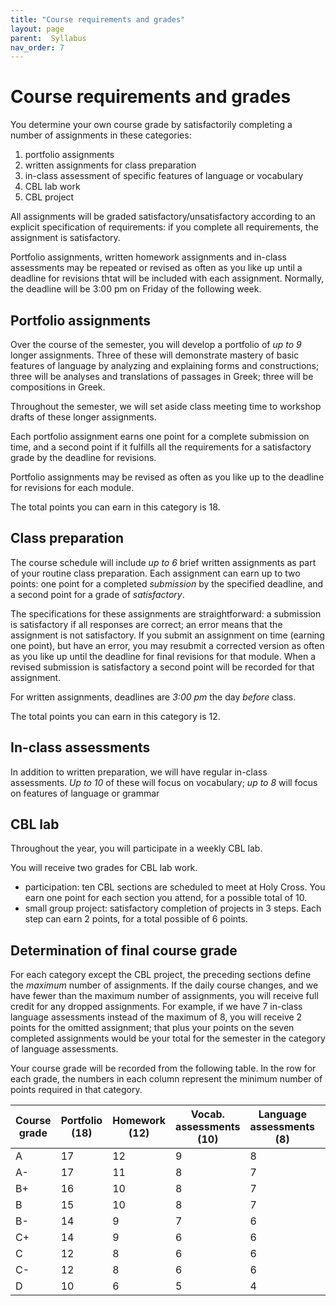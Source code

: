 ```yaml
---
title: "Course requirements and grades"
layout: page
parent:  Syllabus
nav_order: 7
---
```



# Course requirements and grades

You determine your own course grade by satisfactorily completing a number of assignments in these categories:

1. portfolio assignments
1. written assignments for class preparation 
1. in-class assessment of specific features of language or vocabulary
1. CBL lab work
1. CBL project

All assignments will be graded satisfactory/unsatisfactory according to an explicit specification of requirements: if you complete all requirements, the assignment is satisfactory.

Portfolio assignments, written homework assignments and in-class assessments may be repeated or revised as often as you like up until a deadline for revisions thtat will be included with each assignment.  Normally, the deadline will be 3:00 pm on Friday of the following week.



## Portfolio assignments

Over the course of the semester, you will develop a portfolio of *up to 9* longer assignments. Three of these will demonstrate mastery of basic features of language by analyzing and explaining forms and constructions; three will be analyses and translations of passages in Greek; three  will be compositions in Greek.

Throughout the semester, we will set aside class meeting time to workshop drafts of these longer assignments.

Each portfolio assignment earns one point for a complete submission on time, and a second point if it fulfills all the requirements for a satisfactory grade by the deadline for revisions. 

Portfolio assignments may be revised as often as you like up to the deadline for revisions for each module. 

The total points you can earn in this category is 18.



##  Class preparation


The course schedule will include *up to 6*  brief written assignments as part of your routine class preparation.  Each assignment can earn up to two points: one point for a completed *submission* by the specified deadline, and a second point for a grade of *satisfactory*. 

The specifications for these assignments are straightforward: a submission is satisfactory if all responses are correct; an error means that the assignment is not satisfactory. If you submit an assignment on time (earning one point), but have an error, you may resubmit a corrected version as often as you like up until the deadline for final revisions for that module. When a revised submission is satisfactory a second point will be recorded for that assignment.

For written assignments, deadlines are *3:00 pm* the day *before* class.  

The total points you can earn in this category is 12.


## In-class assessments

In addition to written preparation, we will have regular in-class assessments. *Up to 10* of these will focus on vocabulary; *up to 8* will focus on features of language or grammar



## CBL lab

Throughout the year, you will participate in a weekly CBL lab.

You will receive two grades for CBL lab work.

- participation: ten CBL sections are scheduled to meet at Holy Cross.  You earn one point for each section you attend, for a possible total of 10.
- small group project: satisfactory completion of projects in 3 steps. Each step can earn 2 points, for a total possible of 6 points.


## Determination of final course grade


For each category except the CBL project, the preceding sections define the *maximum* number of assignments. If the daily course changes, and we have fewer than the maximum number of assignments, you will receive full credit for any dropped assignments. For example, if we have 7 in-class language assessments instead of the maximum of 8, you will receive 2 points for the omitted assignment; that plus your points on the seven completed assignments would be your total for the semester in the category of language assessments.

Your course grade will be recorded from the following table.  In the row for each grade, the numbers in each column represent the minimum number of points required in that category.

| Course grade |  Portfolio (18) | Homework (12) | Vocab. assessments (10) | Language assessments  (8) | CBL participation | CBL project |
| --- | --- | --- | --- | --- |--- | --- |
| A |17 | 12 | 9 |  8 | 9| 6 |
| A- |17| 11 | 8 |  7 |  9 | 6 |
| B+ | 16 | 10| 8 |7 | 8 | 6 |
| B | 15 | 10 | 8 | 7 | 8 | 6 |
| B- | 14 | 9 | 7  | 6 |8  | 6 |
| C+ | 14  | 9 | 6  | 6| 6  | 6 |
| C | 12 |  8  | 6 | 6 | 6 | 4 |
| C- | 12 | 8 | 6 | 6 | 5 | 4 |
| D | 10  | 6 | 5 | 4 | 5| 4 |
